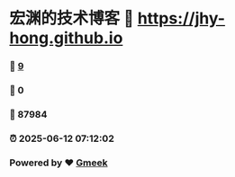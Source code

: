 # 宏渊的技术博客 :link: https://jhy-hong.github.io 
### :page_facing_up: [9](https://jhy-hong.github.io/tag.html) 
### :speech_balloon: 0 
### :hibiscus: 87984 
### :alarm_clock: 2025-06-12 07:12:02 
### Powered by :heart: [Gmeek](https://github.com/Meekdai/Gmeek)
